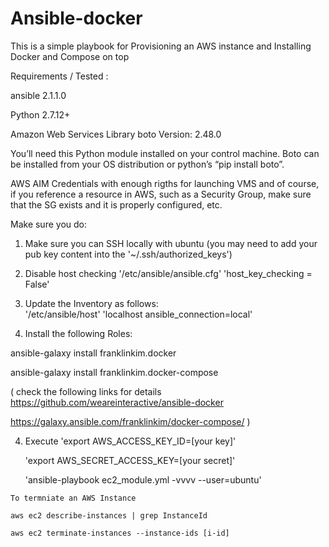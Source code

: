 # Ansible-docker

This is a simple playbook for Provisioning an AWS instance and Installing Docker and Compose on top 

Requirements / Tested :

  ansible 2.1.1.0
  
  Python 2.7.12+
  
  Amazon Web Services Library boto Version: 2.48.0
 
   You’ll need this Python module installed on your control machine. Boto can be installed from your OS distribution or python’s “pip install boto”.
   
  AWS AIM Credentials with enough rigths for launching VMS and of course, if you reference a resource in AWS, such as a Security Group, make sure that the SG exists and it is properly configured, etc. 
  
Make sure you do:

  1) Make sure you can SSH locally with ubuntu
    (you may need to add your pub key content into the '~/.ssh/authorized_keys')
  
  2) Disable host checking
      '/etc/ansible/ansible.cfg'
      'host_key_checking = False'
      
  3) Update the Inventory as follows:  
       '/etc/ansible/host'
       'localhost ansible_connection=local'
  
  4) Install the following Roles:
  
  ansible-galaxy install franklinkim.docker
  
  ansible-galaxy install franklinkim.docker-compose
  
  ( check the following links for details
  https://github.com/weareinteractive/ansible-docker
  
  https://galaxy.ansible.com/franklinkim/docker-compose/ )
       
  4) Execute
      'export AWS_ACCESS_KEY_ID=[your key]'
      
      'export AWS_SECRET_ACCESS_KEY=[your secret]'
      
      'ansible-playbook ec2_module.yml -vvvv --user=ubuntu'
      
    To termniate an AWS Instance
    
    aws ec2 describe-instances | grep InstanceId
    
    aws ec2 terminate-instances --instance-ids [i-id]
    
    


